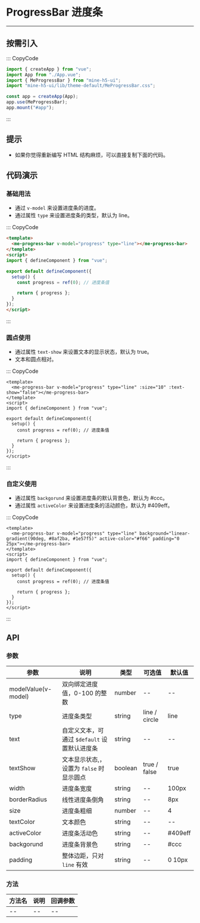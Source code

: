 # ProgressBar 进度条

---

## 按需引入

::: CopyCode

```JavaScript
import { createApp } from "vue";
import App from "./App.vue";
import { MeProgressBar } from "mine-h5-ui";
import "mine-h5-ui/lib/theme-default/MeProgressBar.css";

const app = createApp(App);
app.use(MeProgressBar);
app.mount("#app");
```

:::

## 提示

- 如果你觉得重新编写 HTML 结构麻烦，可以直接复制下面的代码。

## 代码演示

### 基础用法

- 通过 `v-model` 来设置进度条的进度。
- 通过属性 `type` 来设置进度条的类型，默认为 line。

::: CopyCode

```HTML
<template>
  <me-progress-bar v-model="progress" type="line"></me-progress-bar>
</template>
<script>
import { defineComponent } from "vue";

export default defineComponent({
  setup() {
    const progress = ref(0); // 进度条值

    return { progress };
  }
});
</script>
```

:::

### 圆点使用

- 通过属性 `text-show` 来设置文本的显示状态，默认为 true。
- 文本和圆点相对。

::: CopyCode

```Vue
<template>
  <me-progress-bar v-model="progress" type="line" :size="10" :text-show="false"></me-progress-bar>
</template>
<script>
import { defineComponent } from "vue";

export default defineComponent({
  setup() {
    const progress = ref(0); // 进度条值

    return { progress };
  }
});
</script>
```

:::

### 自定义使用

- 通过属性 `backgorund` 来设置进度条的默认背景色，默认为 #ccc。
- 通过属性 `activeColor` 来设置进度条的活动颜色，默认为 #409eff。

::: CopyCode

```Vue
<template>
  <me-progress-bar v-model="progress" type="line" background="linear-gradient(90deg, #8af2ba, #1e57f5)" active-color="#f66" padding="0 25px"></me-progress-bar>
</template>
<script>
import { defineComponent } from "vue";

export default defineComponent({
  setup() {
    const progress = ref(0); // 进度条值

    return { progress };
  }
});
</script>

```

:::

## API

### 参数

| 参数                | 说明                                         | 类型    | 可选值        | 默认值  |
| ------------------- | -------------------------------------------- | ------- | ------------- | ------- |
| modelValue(v-model) | 双向绑定进度值，0-100 的整数                 | number  | --            | --      |
| type                | 进度条类型                                   | string  | line / circle | line    |
| text                | 自定义文本，可通过 `$default` 设置默认进度条 | string  | --            | --      |
| textShow            | 文本显示状态,，设置为 `false` 时显示圆点     | boolean | true / false  | true    |
| width               | 进度条宽度                                   | string  | --            | 100px   |
| borderRadius        | 线性进度条倒角                               | string  | --            | 8px     |
| size                | 进度条粗细                                   | number  | --            | 4       |
| textColor           | 文本颜色                                     | string  | --            | --      |
| activeColor         | 进度条活动色                                 | string  | --            | #409eff |
| backgorund          | 进度条背景色                                 | string  | --            | #ccc    |
| padding             | 整体边距，只对 `line` 有效                   | string  | --            | 0 10px  |

### 方法

| 方法名 | 说明 | 回调参数 |
| ------ | ---- | -------- |
| --     | --   | --       |
